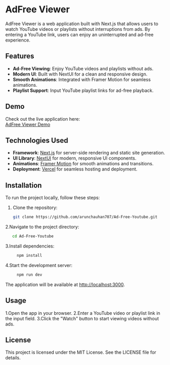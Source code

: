 # AdFree Viewer

AdFree Viewer is a web application built with Next.js that allows users to watch YouTube videos or playlists without interruptions from ads. By entering a YouTube link, users can enjoy an uninterrupted and ad-free experience.

## Features

- **Ad-Free Viewing**: Enjoy YouTube videos and playlists without ads.
- **Modern UI**: Built with NextUI for a clean and responsive design.
- **Smooth Animations**: Integrated with Framer Motion for seamless animations.
- **Playlist Support**: Input YouTube playlist links for ad-free playback.

## Demo

Check out the live application here:  
[AdFree Viewer Demo](https://ad-free-youtube-j1ou.vercel.app/)

## Technologies Used

- **Framework**: [Next.js](https://nextjs.org/) for server-side rendering and static site generation.
- **UI Library**: [NextUI](https://nextui.org/) for modern, responsive UI components.
- **Animations**: [Framer Motion](https://www.framer.com/motion/) for smooth animations and transitions.
- **Deployment**: [Vercel](https://vercel.com/) for seamless hosting and deployment.

## Installation

To run the project locally, follow these steps:

1. Clone the repository:

   ```bash
   git clone https://github.com/arunchauhan707/Ad-Free-Youtube.git
   ```
   
2.Navigate to the project directory:

  ```bash
     cd Ad-Free-Youtube
  ```
3.Install dependencies:

  ```bash
       npm install
  ```

4.Start the development server:
  ```bash
       npm run dev
  ```

The application will be available at [http://localhost:3000](http://localhost:3000).

## Usage
1.Open the app in your browser.
2.Enter a YouTube video or playlist link in the input field.
3.Click the "Watch" button to start viewing videos without ads.


## License
This project is licensed under the MIT License. See the LICENSE file for details.
